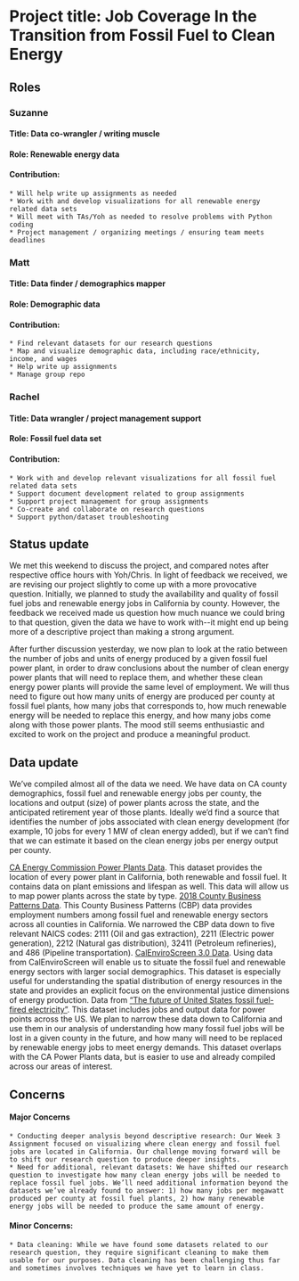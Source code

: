 # **Project title:** Job Coverage In the Transition from Fossil Fuel to Clean Energy

## **Roles**
### Suzanne
#### Title: Data co-wrangler / writing muscle
#### Role: Renewable energy data
#### Contribution:
    * Will help write up assignments as needed
    * Work with and develop visualizations for all renewable energy related data sets
    * Will meet with TAs/Yoh as needed to resolve problems with Python coding
    * Project management / organizing meetings / ensuring team meets deadlines

### Matt
#### Title: Data finder / demographics mapper
#### Role: Demographic data
#### Contribution:
    * Find relevant datasets for our research questions
    * Map and visualize demographic data, including race/ethnicity, income, and wages
    * Help write up assignments
    * Manage group repo

### Rachel
#### Title: Data wrangler / project management support 
#### Role: Fossil fuel data set
#### Contribution: 
    * Work with and develop relevant visualizations for all fossil fuel related data sets
    * Support document development related to group assignments
    * Support project management for group assignments 
    * Co-create and collaborate on research questions 
    * Support python/dataset troubleshooting 
    
## **Status update**

We met this weekend to discuss the project, and compared notes after respective office hours with Yoh/Chris. In light of feedback we received, we are revising our project slightly to come up with a more provocative question. Initially, we planned to study the availability and quality of fossil fuel jobs and renewable energy jobs in California by county. However, the feedback we received made us question how much nuance we could bring to that question, given the data we have to work with--it might end up being more of a descriptive project than making a strong argument. 

After further discussion yesterday, we now plan to look at the ratio between the number of jobs and units of energy produced by a given fossil fuel power plant, in order to draw conclusions about the number of clean energy power plants that will need to replace them, and whether these clean energy power plants will provide the same level of employment. We will thus need to figure out how many units of energy are produced per county at fossil fuel plants, how many jobs that corresponds to, how much renewable energy will be needed to replace this energy, and how many jobs come along with those power plants. The mood still seems enthusiastic and excited to work on the project and produce a meaningful product.

## **Data update**

We’ve compiled almost all of the data we need. We have data on CA county demographics, fossil fuel and renewable energy jobs per county, the locations and output (size) of power plants across the state, and the anticipated retirement year of those plants. Ideally we’d find a source that identifies the number of jobs associated with clean energy development (for example, 10 jobs for every 1 MW of clean energy added), but if we can’t find that we can estimate it based on the clean energy jobs per energy output per county.

[CA Energy Commission Power Plants Data](https://cecgis-caenergy.opendata.arcgis.com/datasets/california-power-plants/data?geometry=-154.211%2C31.065%2C-75.461%2C43.271). This dataset provides the location of every power plant in California, both renewable and fossil fuel. It contains data on plant emissions and lifespan as well. This data will allow us to map power plants across the state by type.
[2018 County Business Patterns Data](https://data.census.gov/cedsci/table?g=0400000US06.050000&d=ANN%20Business%20Patterns%20County%20Business%20Patterns&n=2111%3A2211%3A2212%3A32411%3A486&tid=CBP2018.CB1800CBP&hidePreview=true). This County Business Patterns (CBP) data provides employment numbers among fossil fuel and renewable energy sectors across all counties in California. We narrowed the CBP data down to five relevant NAICS codes: 2111 (Oil and gas extraction), 2211 (Electric power generation), 2212 (Natural gas distribution), 32411 (Petroleum refineries), and 486 (Pipeline transportation). 
[CalEnviroScreen 3.0 Data](https://oehha.ca.gov/media/downloads/calenviroscreen/document/ces3results.xlsx). Using data from CalEnviroScreen will enable us to situate the fossil fuel and renewable energy sectors with larger social demographics. This dataset is especially useful for understanding the spatial distribution of energy resources in the state and provides an explicit focus on the environmental justice dimensions of energy production.
Data from [“The future of United States fossil fuel-fired electricity”](http://emilygrubert.org/wp-content/uploads/2020/12/fossil_transition-script.html). This dataset includes jobs and output data for power points across the US. We plan to narrow these data down to California and use them in our analysis of understanding how many fossil fuel jobs will be lost in a given county in the future, and how many will need to be replaced by renewable energy jobs to meet energy demands. This dataset overlaps with the CA Power Plants data, but is easier to use and already compiled across our areas of interest.

## **Concerns**

#### Major Concerns
    * Conducting deeper analysis beyond descriptive research: Our Week 3 Assignment focused on visualizing where clean energy and fossil fuel jobs are located in California. Our challenge moving forward will be to shift our research question to produce deeper insights.
    * Need for additional, relevant datasets: We have shifted our research question to investigate how many clean energy jobs will be needed to replace fossil fuel jobs. We’ll need additional information beyond the datasets we’ve already found to answer: 1) how many jobs per megawatt produced per county at fossil fuel plants, 2) how many renewable energy jobs will be needed to produce the same amount of energy. 
    
#### Minor Concerns:
    * Data cleaning: While we have found some datasets related to our research question, they require significant cleaning to make them usable for our purposes. Data cleaning has been challenging thus far and sometimes involves techniques we have yet to learn in class. 
